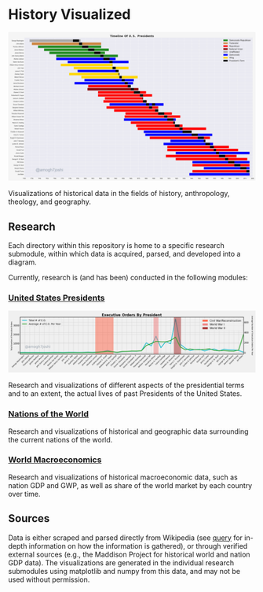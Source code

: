 # History Visualized

![U.S. President Timeline Example Image](presidents/images/us-president-life-and-terms.png)

Visualizations of historical data in the fields of history, anthropology, theology, and geography.


## Research

Each directory within this repository is home to a specific research submodule, within which
data is acquired, parsed, and developed into a diagram.

Currently, research is (and has been) conducted in the following modules:

### [United States Presidents](https://github.com/amogh7joshi/history-visualized/tree/master/presidents)

![U.S. President Executive Orders](presidents/images/us-president-executive-orders.png)

Research and visualizations of different aspects of the presidential terms and to an extent, the actual lives
of past Presidents of the United States.

### [Nations of the World](https://github.com/amogh7joshi/history-visualized/tree/master/nations)

Research and visualizations of historical and geographic data surrounding the current nations of the world.

### [World Macroeconomics](https://github.com/amogh7joshi/history-visualized/tree/master/money)

Research and visualizations of historical macroeconomic data, such as nation GDP and GWP, as well as share of 
the world market by each country over time. 


## Sources

Data is either scraped and parsed directly from Wikipedia (see [query](https://github.com/amogh7joshi/history-visualized/README.md##Research)
for in-depth information on how the information is gathered), or through verified external sources (e.g., the Maddison Project for historical 
world and nation GDP data). The visualizations are generated in the individual research submodules using matplotlib and numpy from this data, 
and may not be used without permission.



